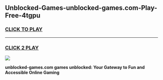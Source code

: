 
## Unblocked-Games-unblocked-games.com-Play-Free-4tgpu
<h3>
<a href="https://premium76.site?title=unblocked-games.com&ref=18A1">CLICK TO PLAY</a></h3>
<hr>

<h3>
<a href="https://premium76.site?title=unblocked-games.com&ref=18A1">CLICK 2 PLAY</a>
  
</h3>

<a href="https://premium76.site?title=unblocked-games.com&ref=18A1"><img src="https://clearcache.store/games.png"></a>


**unblocked-games.com games unblocked: Your Gateway to Fun and Accessible Online Gaming**
